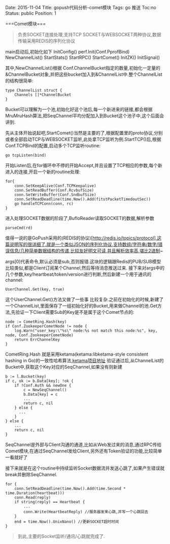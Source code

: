 Date: 2015-11-04
Title: gopush代码分析-comet模块
Tags:  go 推送 
Toc:no
Status: public
Position: 1

===Comet模块===
>负责SOCKET连接处理,支持TCP SOCKET与WEBSOCKET两种协议,数据传输采用REDIS的序列化协议

main启动后,初始化如下
InitConfig()
perf.Init(Conf.PprofBind)
NewChannelList()
StartStats()
StartRPC()
StartComet()
InitZK()
InitSignal()

其中,NewChannelList()根据 Conf.ChannelBucket指定的数量,初始化一定量的 &ChannelBucket对象,并把这些bucket加入到&ChannelList中.整个ChannelList的结构很简单:
```
type ChannelList struct {
	Channels []*ChannelBucket
}
```
Bucket可以理解为一个池,初始化好这个池后,每一个新进来的链接,都会根据MruMruHash算法,把SeqChannel平均分配加入到Bucket这个池子中,这个后面会讲到.

先从主体开始说起吧,StartComet()当然是主要的了,根据配置里的proto协议,分别或者全部启动TCP与WEBSOCKET监听,此处拿TCP监听为例.StartTCP()后,根据Conf.TCPBind的配置,启动多个TCP监听routine:

```
go tcpListen(bind)
```

开始Listen后,在for循环中不停的开始Accept,并且设置了TCP相应的参数,每个新进入的连接,开启一个新的routine处理:
```
for{
    conn.SetKeepAlive(Conf.TCPKeepalive)
    conn.SetReadBuffer(Conf.RcvbufSize)
    conn.SetWriteBuffer(Conf.SndbufSize)
    conn.SetReadDeadline(time.Now().Add(fitstPacketTimedoutSec))
    go handleTCPConn(conn, rc)
}
```

进入处理SOCKET数据的阶段了,BufIoReader读取SOCKET的数据,解析参数 

```
parseCmd(rd)
```

值得一说的是GoPush采用的(REDIS的协议)[http://redis.io/topics/protocol],这篇说明写的很详细了.就是一个类似JSON的序列化协议,支持数组/字符串/数字/错误信息/几种简单数据结构的传递,比较友好明文可读,并且解析效率高,堪比2进制~

args[0]代表命令,默认必须是sub,否则报错.这块的逻辑跟Redis的PUB/SUB模型比较类似,都是Client订阅某个Channel,然后等待消息推送过来.
接下来对args中的几个参数,key/heartbeat/token/version进行判断,然后新建一个用于通讯的channel:

```
UserChannel.Get(key, true)
```

这个UserChannel.Get()方法又做了一些事 比较复杂.之前在初始化的时候,新建了一个ChannelList,里面保存了一组初始化好的Bucket,用来做Channel的池.Get方法,先验证一下Client需要Sub的Key是不是属于这个Comet节点的:

```
node := CometRing.Hash(key)
if Conf.ZookeeperCometNode != node {
	log.Warn("user_key:\"%s\" node:%s not match this node:%s", key, node, Conf.ZookeeperCometNode)
	return ErrChannelKey
}

```

CometRing.Hash 就是采用ketama(ketama:libketama-style consistent hashing in Go)的一致性哈希算法,[ketama项目地址](https://github.com/mncaudill/ketama)
验证通过后,从ChannelList的Bucket中,获取这个Key对应的SeqChannel,如果没有则新建

```
b := l.Bucket(key)
if c, ok := b.Data[key]; !ok {
    if !Conf.Auth && newOne {
        c = NewSeqChannel()
        b.Data[key] = c
        ...
        return c, nil
    } else {
      ...		
    }
} else {
    ...
    return c, nil
}
```

SeqChannel是外部与Client沟通的通道,比如从Web发过来的消息,通过RPC传给Comet模块,在通过SeqChannel发给Client,另外还有Token验证的功能,比较简单一看就好了

接下来就是在这个routine中持续监听Socket数据流并发送心跳了,如果产生错误就break并删除SeqChannel.

```
for {
    conn.SetReadDeadline(time.Now().Add(time.Second * time.Duration(heartbeat)))
    conn.Read(reply)    
    if string(reply) == Heartbeat {
        ...
        conn.Write(HeartbeatReply) //服务器发来心跳,并写一个心跳回去
    }
    end = time.Now().UnixNano() //更新SOCKET超时时间
}
```

>到此,主要的Socket监听/通讯/心跳就完成了.













